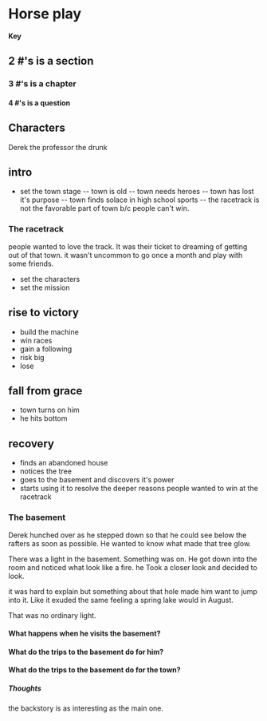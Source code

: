 
# Horse play
**Key**
## 2 #'s is a section
### 3 #'s is a chapter
#### 4 #'s is a question

## Characters
Derek
the professor
the drunk



## intro
- set the town stage
-- town is old
-- town needs heroes
-- town has lost it's purpose
-- town finds solace in high school sports
-- the racetrack is not the favorable part of town b/c people can't win. 
### The racetrack
people wanted to love the track. It was their ticket to dreaming of getting out of that town. it wasn't uncommon to go once a month and play with some friends. 

- set the characters
- set the mission

## rise to victory
- build the machine
- win races
- gain a following
- risk big
- lose
 
## fall from grace
- town turns on him
- he hits bottom

## recovery
- finds an abandoned house
- notices the tree
- goes to the basement and discovers it's power
- starts using it to resolve the deeper reasons people wanted to win at the racetrack

### The basement
Derek hunched over as he stepped down so that he could see below the rafters as soon as possible. He wanted to know what made that tree glow. 

There was a light in the basement. Something was on. He got down into the room and noticed what look like a fire. he Took a closer look and decided to look.

it was hard to explain but something about that hole made him want to jump into it. Like it exuded the same feeling a spring lake would in August. 

That was no ordinary light.


#### What happens when he visits the basement?
#### What do the trips to the basement do for him?
#### What do the trips to the basement do for the town?

##### Thoughts
the backstory is as interesting as the main one. 
